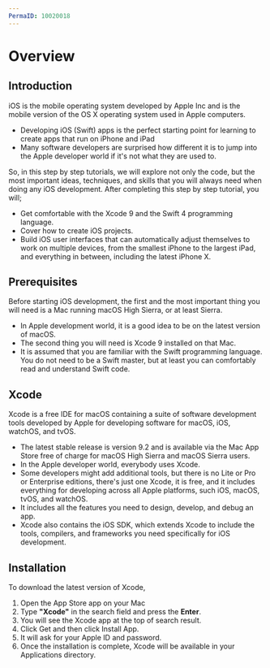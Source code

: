 ```yaml
---
PermaID: 10020018
---
```


# Overview

## Introduction

iOS is the mobile operating system developed by Apple Inc and is the mobile version of the OS X operating system used in Apple computers. 

 - Developing iOS (Swift) apps is the perfect starting point for learning to create apps that run on iPhone and iPad
 - Many software developers are surprised how different it is to jump into the Apple developer world if it's not what they are used to.

So, in this step by step tutorials, we will explore not only the code, but the most important ideas, techniques, and skills that you will always need when doing any iOS development. After completing this step by step tutorial, you will;

 - Get comfortable with the Xcode 9 and the Swift 4 programming language. 
 - Cover how to create iOS projects. 
 - Build iOS user interfaces that can automatically adjust themselves to work on multiple devices, from the smallest iPhone to the largest iPad, and everything in between, including the latest iPhone X.

## Prerequisites

Before starting iOS development, the first and the most important thing you will need is a Mac running macOS High Sierra, or at least Sierra. 

 - In Apple development world, it is a good idea to be on the latest version of macOS. 
 - The second thing you will need is Xcode 9 installed on that Mac. 
 - It is assumed that you are familiar with the Swift programming language. You do not need to be a Swift master, but at least you can comfortably read and understand Swift code.

## Xcode

Xcode is a free IDE for macOS containing a suite of software development tools developed by Apple for developing software for macOS, iOS, watchOS, and tvOS.

 - The latest stable release is version 9.2 and is available via the Mac App Store free of charge for macOS High Sierra and macOS Sierra users.
 - In the Apple developer world, everybody uses Xcode. 
 - Some developers might add additional tools, but there is no Lite or Pro or Enterprise editions, there's just one Xcode, it is free, and it includes everything for developing across all Apple platforms, such iOS, macOS, tvOS, and watchOS.
 - It includes all the features you need to design, develop, and debug an app. 
 - Xcode also contains the iOS SDK, which extends Xcode to include the tools, compilers, and frameworks you need specifically for iOS development.

## Installation

To download the latest version of Xcode, 

 1. Open the App Store app on your Mac
 2. Type **"Xcode"** in the search field and press the **Enter**.
 3. You will see the Xcode app at the top of search result.
 4. Click Get and then click Install App.
 5. It will ask for your Apple ID and password.
 6. Once the installation is complete, Xcode will be available in your Applications directory.
